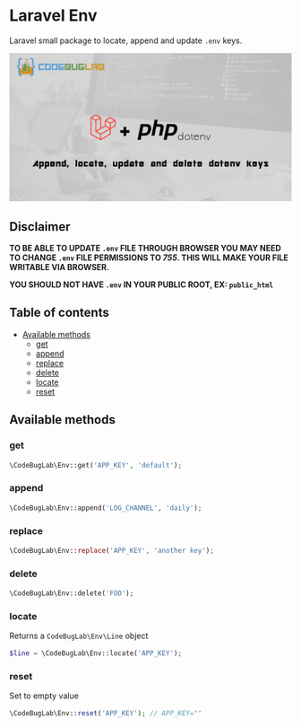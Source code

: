 # Laravel Env <!-- omit in toc -->

Laravel small package to locate, append and update `.env` keys.

![Laravel env](banner.png)

## Disclaimer <!-- omit in toc -->

**TO BE ABLE TO UPDATE `.env` FILE THROUGH BROWSER YOU MAY NEED TO CHANGE `.env` FILE PERMISSIONS TO _755_. THIS WILL MAKE YOUR FILE WRITABLE VIA BROWSER.**

**YOU SHOULD NOT HAVE `.env` IN YOUR PUBLIC ROOT, EX: `public_html`**


## Table of contents <!-- omit in toc -->

- [Available methods](#available-methods)
  - [get](#get)
  - [append](#append)
  - [replace](#replace)
  - [delete](#delete)
  - [locate](#locate)
  - [reset](#reset)

## Available methods

### get

```php
\CodeBugLab\Env::get('APP_KEY', 'default');
```

### append

```php
\CodeBugLab\Env::append('LOG_CHANNEL', 'daily');
```

### replace

```php
\CodeBugLab\Env::replace('APP_KEY', 'another key');
```

### delete

```php
\CodeBugLab\Env::delete('FOO');
```

### locate

Returns a `CodeBugLab\Env\Line` object

```php
$line = \CodeBugLab\Env::locate('APP_KEY');
```

### reset

Set to empty value

```php
\CodeBugLab\Env::reset('APP_KEY'); // APP_KEY=""
```
